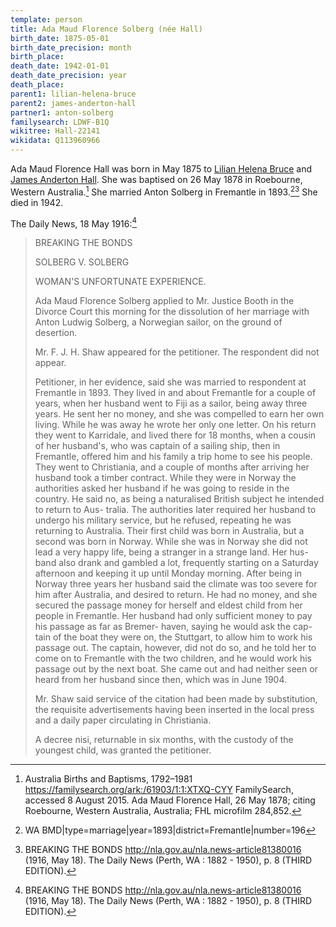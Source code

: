 ```yaml
---
template: person
title: Ada Maud Florence Solberg (née Hall)
birth_date: 1875-05-01
birth_date_precision: month
birth_place:
death_date: 1942-01-01
death_date_precision: year
death_place:
parent1: lilian-helena-bruce
parent2: james-anderton-hall
partner1: anton-solberg
familysearch: LDWF-B1Q
wikitree: Hall-22141
wikidata: Q113960966
---
```


Ada Maud Florence Hall was born in May 1875 to [Lilian Helena Bruce](./lilian-helena-bruce.html) and [James Anderton Hall](./james-anderton-hall.html).
She was baptised on 26 May 1878 in Roebourne, Western Australia.[^1]
She married Anton Solberg in Fremantle in 1893.[^2][^3]
She died in 1942.

The Daily News, 18 May 1916:[^3]

> BREAKING THE BONDS
>
> SOLBERG V. SOLBERG
>
> WOMAN'S UNFORTUNATE EXPERIENCE.
>
> Ada Maud Florence Solberg applied to Mr. Justice Booth in the Divorce Court this morning for the dissolution of her
> marriage with Anton Ludwig Solberg, a Norwegian sailor, on the ground of desertion.
>
> Mr. F. J. H. Shaw appeared for the petitioner. The respondent did not appear.
>
> Petitioner, in her evidence, said she was married to respondent at Fremantle in 1893. They lived in and about
> Fremantle for a couple of years, when her husband went to Fiji as a sailor, being away three years. He sent her no
> money, and she was compelled to earn her own living. While he was away he wrote her only one letter. On his return
> they went to Karridale, and lived there for 18 months, when a cousin of her husband's, who was captain of a sailing
> ship, then in Fremantle, offered him and his family a trip home to see his people. They went to Christiania, and a
> couple of months after arriving her husband took a timber contract. While they were in Norway the authorities asked
> her husband if he was going to reside in the country. He
said no, as being a naturalised British
subject he intended to return to Aus-
tralia. The authorities later required
her husband to undergo his military
service, but he refused, repeating he
was returning to Australia. Their
first child was born in Australia, but
a second was born in Norway.
While she was in Norway she did
not lead a very happy life, being a
stranger in a strange land. Her hus-
band also drank and gambled a lot,
frequently starting on a Saturday
afternoon and keeping it up until
Monday morning. After being in
Norway three years her husband said
the climate was too severe for him
after Australia, and desired to return.
He had no money, and she secured the
passage money for herself and eldest
child from her people in Fremantle.
Her husband had only sufficient money
to pay his passage as far as Bremer-
haven, saying he would ask the cap-
tain of the boat they were on, the
Stuttgart, to allow him to work his
passage out. The captain, however, did not do so, and he told her to come on to Fremantle with the two children, and he would work his passage out
by the next boat. She came out and had neither seen or heard from her husband since then, which was in June 1904.
>
> Mr. Shaw said service of the citation had been made by substitution, the requisite advertisements having been inserted
in the local press and a daily paper circulating in Christiania.
>
> A decree nisi, returnable in six months, with the custody of the youngest child, was granted the petitioner.

[^1]: Australia Births and Baptisms, 1792–1981 https://familysearch.org/ark:/61903/1:1:XTXQ-CYY FamilySearch, accessed 8 August 2015.
      Ada Maud Florence Hall, 26 May 1878; citing Roebourne, Western Australia, Australia; FHL microfilm 284,852.
[^2]: WA BMD|type=marriage|year=1893|district=Fremantle|number=196
[^3]: BREAKING THE BONDS http://nla.gov.au/nla.news-article81380016 (1916, May 18).
      The Daily News (Perth, WA : 1882 - 1950), p. 8 (THIRD EDITION).
[^AdaHallBabtism]:
	"Australia Births and Baptisms, 1792--1981", FamilySearch,
	https://familysearch.org/ark:/61903/1:1:XTXQ-CYY accessed 8 August 2015,
	Ada Maud Florence Hall, 26 May 1878; citing Roebourne, Western Australia, Australia;
	FHL microfilm 284,852.
